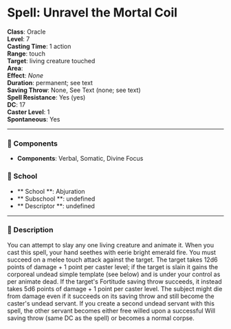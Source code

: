 
# Spell: Unravel the Mortal Coil
**Class**: Oracle  
**Level**: 7  
**Casting Time**: 1 action  
**Range**: touch  
**Target**: living creature touched  
**Area**:   
**Effect**: _None_  
**Duration**: permanent; see text  
**Saving Throw**: None, See Text (none; see text)  
**Spell Resistance**: Yes (yes)  
**DC**: 17  
**Caster Level**: 1  
**Spontaneous**: Yes

---

### 🔮 Components
- **Components**: Verbal, Somatic, Divine Focus

### 🏫 School
- ** School **: Abjuration
- ** Subschool **: undefined
- ** Descriptor **: undefined
---

### 📜 Description
You can attempt to slay any one living creature and animate it. When you cast this spell, your hand seethes with eerie bright emerald fire. You must succeed on a melee touch attack against the target. The target takes 12d6 points of damage + 1 point per caster level; if the target is slain it gains the corporeal undead simple template (see below) and is under your control as per animate dead. If the target's Fortitude saving throw succeeds, it instead takes 5d6 points of damage + 1 point per caster level. The subject might die from damage even if it succeeds on its saving throw and still become the caster's undead servant. If you create a second undead servant with this spell, the other servant becomes either free willed upon a successful Will saving throw (same DC as the spell) or becomes a normal corpse.

